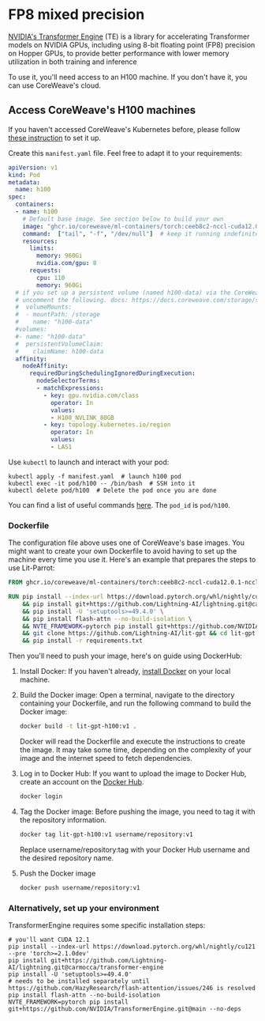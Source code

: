 # FP8 mixed precision

[NVIDIA's Transformer Engine](https://github.com/NVIDIA/TransformerEngine) (TE) is a library for accelerating Transformer models on NVIDIA GPUs, including using 8-bit floating point (FP8) precision on Hopper GPUs, to provide better performance with lower memory utilization in both training and inference

To use it, you'll need access to an H100 machine. If you don't have it, you can use CoreWeave's cloud.

## Access CoreWeave's H100 machines

If you haven't accessed CoreWeave's Kubernetes before, please follow [these instruction](https://docs.coreweave.com/coreweave-kubernetes/getting-started) to set it up.

Create this `manifest.yaml` file. Feel free to adapt it to your requirements:

```yaml
apiVersion: v1
kind: Pod
metadata:
  name: h100
spec:
  containers:
  - name: h100
    # Default base image. See section below to build your own
    image: "ghcr.io/coreweave/ml-containers/torch:ceeb8c2-nccl-cuda12.0.1-nccl2.18.1-1-torch2.0.1-vision0.15.2-audio2.0.2"
    command:  ["tail", "-f", "/dev/null"]  # keep it running indefinitely
    resources:
      limits:
        memory: 960Gi
        nvidia.com/gpu: 8
      requests:
        cpu: 110
        memory: 960Gi
  # if you set up a persistent volume (named h100-data) via the CoreWeave UI
  # uncomment the following. docs: https://docs.coreweave.com/storage/storage/using-storage-kubectl
  #  volumeMounts:
  #  - mountPath: /storage
  #    name: "h100-data"
  #volumes:
  #- name: "h100-data"
  #  persistentVolumeClaim:
  #    claimName: h100-data
  affinity:
    nodeAffinity:
      requiredDuringSchedulingIgnoredDuringExecution:
        nodeSelectorTerms:
        - matchExpressions:
          - key: gpu.nvidia.com/class
            operator: In
            values:
            - H100_NVLINK_80GB
          - key: topology.kubernetes.io/region
            operator: In
            values:
            - LAS1
```

Use `kubectl` to launch and interact with your pod:

```shell
kubectl apply -f manifest.yaml  # launch h100 pod
kubectl exec -it pod/h100 -- /bin/bash  # SSH into it
kubectl delete pod/h100  # Delete the pod once you are done
```

You can find a list of useful commands [here](https://docs.coreweave.com/coreweave-kubernetes/useful-commands). The `pod_id` is `pod/h100`.

### Dockerfile

The configuration file above uses one of CoreWeave's base images. You might want to create your own Dockerfile to
avoid having to set up the machine every time you use it. Here's an example that prepares the steps to use Lit-Parrot:

```dockerfile
FROM ghcr.io/coreweave/ml-containers/torch:ceeb8c2-nccl-cuda12.0.1-nccl2.18.1-1-torch2.0.1-vision0.15.2-audio2.0.2

RUN pip install --index-url https://download.pytorch.org/whl/nightly/cu121 --pre 'torch>=2.1.0dev' \
    && pip install git+https://github.com/Lightning-AI/lightning.git@carmocca/transformer-engine \
    && pip install -U 'setuptools>=49.4.0' \
    && pip install flash-attn --no-build-isolation \
    && NVTE_FRAMEWORK=pytorch pip install git+https://github.com/NVIDIA/TransformerEngine.git@main --no-deps \
    && git clone https://github.com/Lightning-AI/lit-gpt && cd lit-gpt && git checkout carmocca/h100 \
    && pip install -r requirements.txt
```

Then you'll need to push your image, here's on guide using DockerHub:

1. Install Docker: If you haven't already, [install Docker](https://docs.docker.com/engine/install/) on your local machine.
2. Build the Docker image: Open a terminal, navigate to the directory containing your Dockerfile, and run the following command to build the Docker image: 
    ```bash
    docker build -t lit-gpt-h100:v1 .
    ```
    Docker will read the Dockerfile and execute the instructions to create the image. It may take some time, depending on the complexity of your image and the internet speed to fetch dependencies.

3. Log in to Docker Hub: If you want to upload the image to Docker Hub, create an account on the [Docker Hub](hub.docker.com).
    ```bash
    docker login
    ```

4. Tag the Docker image: Before pushing the image, you need to tag it with the repository information.
    ```bash
    docker tag lit-gpt-h100:v1 username/repository:v1
    ```
    Replace username/repository:tag with your Docker Hub username and the desired repository name.

5. Push the Docker image
    ```bash
    docker push username/repository:v1
    ```

### Alternatively, set up your environment

TransformerEngine requires some specific installation steps:

```shell
# you'll want CUDA 12.1
pip install --index-url https://download.pytorch.org/whl/nightly/cu121 --pre 'torch>=2.1.0dev'
pip install git+https://github.com/Lightning-AI/lightning.git@carmocca/transformer-engine
pip install -U 'setuptools>=49.4.0'
# needs to be installed separately until https://github.com/HazyResearch/flash-attention/issues/246 is resolved
pip install flash-attn --no-build-isolation
NVTE_FRAMEWORK=pytorch pip install git+https://github.com/NVIDIA/TransformerEngine.git@main --no-deps
```
